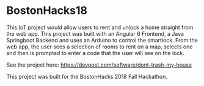 # BostonHacks18

This IoT project would allow users to rent and unlock a home straight from the web app. This project was built with an Angular 6 Frontend, a Java Springboot Backend and uses an Arduino to control the smartlock. From the web app, the user sees a selection of rooms to rent on a map, selects one and then is prompted to enter a code that the user will see on the lock.

See the project here: https://devpost.com/software/dont-trash-my-house

This project was built for the BostonHacks 2018 Fall Hackathon.
